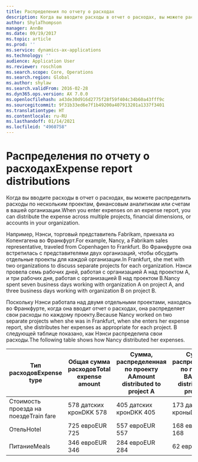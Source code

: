 ```yaml
---
title: Распределения по отчету о расходах
description: Когда вы вводите расходы в отчет о расходах, вы можете распределить расходы по нескольким проектам, юридическим лицам или счетам в вашей организации.
author: ShylaThompson
manager: AnnBe
ms.date: 09/19/2017
ms.topic: article
ms.prod: ''
ms.service: dynamics-ax-applications
ms.technology: ''
audience: Application User
ms.reviewer: roschlom
ms.search.scope: Core, Operations
ms.search.region: Global
ms.author: shylaw
ms.search.validFrom: 2016-02-28
ms.dyn365.ops.version: AX 7.0.0
ms.openlocfilehash: a43de30d916d2775f28f59f404c34b60a43fff9c
ms.sourcegitcommit: 9f31b33ed6e7f1b49200a407913201a1337f3401
ms.translationtype: HT
ms.contentlocale: ru-RU
ms.lasthandoff: 01/14/2021
ms.locfileid: "4960758"
---
```

# <a name="expense-report-distributions"></a><span data-ttu-id="ca38f-103">Распределения по отчету о расходах</span><span class="sxs-lookup"><span data-stu-id="ca38f-103">Expense report distributions</span></span>

<span data-ttu-id="ca38f-104">Когда вы вводите расходы в отчет о расходах, вы можете распределить расходы по нескольким проектам, финансовым аналитикам или счетам в вашей организации.</span><span class="sxs-lookup"><span data-stu-id="ca38f-104">When you enter expenses on an expense report, you can distribute the expense across multiple projects, financial dimensions, or accounts in your organization.</span></span>

<span data-ttu-id="ca38f-105">Например, Нэнси, торговый представитель Fabrikam, приехала из Копенгагена во Франкфурт.</span><span class="sxs-lookup"><span data-stu-id="ca38f-105">For example, Nancy, a Fabrikam sales representative, traveled from Copenhagen to Frankfurt.</span></span> <span data-ttu-id="ca38f-106">Во Франкфурте она встретилась с представителями двух организаций, чтобы обсудить отдельные проекты для каждой организации.</span><span class="sxs-lookup"><span data-stu-id="ca38f-106">In Frankfurt, she met with two organizations to discuss separate projects for each organization.</span></span> <span data-ttu-id="ca38f-107">Нэнси провела семь рабочих дней, работая с организацией A над проектом A, и три рабочих дня, работая с организацией B над проектом B.</span><span class="sxs-lookup"><span data-stu-id="ca38f-107">Nancy spent seven business days working with organization A on project A, and three business days working with organization B on project B.</span></span>

<span data-ttu-id="ca38f-108">Поскольку Нэнси работала над двумя отдельными проектами, находясь во Франкфурте, когда она вводит отчет о расходах, она распределяет свои расходы по каждому проекту.</span><span class="sxs-lookup"><span data-stu-id="ca38f-108">Because Nancy worked on two separate projects when she was in Frankfurt, when she enters her expense report, she distributes her expenses as appropriate for each project.</span></span> <span data-ttu-id="ca38f-109">В следующей таблице показано, как Нэнси распределила свои расходы.</span><span class="sxs-lookup"><span data-stu-id="ca38f-109">The following table shows how Nancy distributed her expenses.</span></span>


| <span data-ttu-id="ca38f-110">Тип расходов</span><span class="sxs-lookup"><span data-stu-id="ca38f-110">Expense type</span></span> | <span data-ttu-id="ca38f-111">Общая сумма расходов</span><span class="sxs-lookup"><span data-stu-id="ca38f-111">Total expense amount</span></span>|<span data-ttu-id="ca38f-112">Сумма, распределенная по проекту А</span><span class="sxs-lookup"><span data-stu-id="ca38f-112">Amount distributed to project A</span></span>| <span data-ttu-id="ca38f-113">Сумма, распределенная по проекту B</span><span class="sxs-lookup"><span data-stu-id="ca38f-113">Amount distributed to project B</span></span> |
|--------------|---------------------|-------------------------------|---------------------------------|
|<span data-ttu-id="ca38f-114">Стоимость проезда на поезде</span><span class="sxs-lookup"><span data-stu-id="ca38f-114">Train fare</span></span>   |<span data-ttu-id="ca38f-115">578 датских крон</span><span class="sxs-lookup"><span data-stu-id="ca38f-115">DKK 578</span></span>              |<span data-ttu-id="ca38f-116">405 датских крон</span><span class="sxs-lookup"><span data-stu-id="ca38f-116">DKK 405</span></span>                        |<span data-ttu-id="ca38f-117">173 датских кроны</span><span class="sxs-lookup"><span data-stu-id="ca38f-117">DKK 173</span></span>                          |
|<span data-ttu-id="ca38f-118">Отель</span><span class="sxs-lookup"><span data-stu-id="ca38f-118">Hotel</span></span>         |<span data-ttu-id="ca38f-119">725 евро</span><span class="sxs-lookup"><span data-stu-id="ca38f-119">EUR 725</span></span>              |<span data-ttu-id="ca38f-120">557 евро</span><span class="sxs-lookup"><span data-stu-id="ca38f-120">EUR 557</span></span>                        |<span data-ttu-id="ca38f-121">168 евро</span><span class="sxs-lookup"><span data-stu-id="ca38f-121">EUR 168</span></span>                          |
|<span data-ttu-id="ca38f-122">Питание</span><span class="sxs-lookup"><span data-stu-id="ca38f-122">Meals</span></span>         |<span data-ttu-id="ca38f-123">346 евро</span><span class="sxs-lookup"><span data-stu-id="ca38f-123">EUR 346</span></span>              |<span data-ttu-id="ca38f-124">284 евро</span><span class="sxs-lookup"><span data-stu-id="ca38f-124">EUR 284</span></span>                        |<span data-ttu-id="ca38f-125">62 евро</span><span class="sxs-lookup"><span data-stu-id="ca38f-125">EUR 62</span></span>                           |

